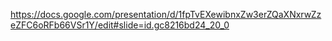 https://docs.google.com/presentation/d/1fpTvEXewibnxZw3erZQaXNxrwZzeZFC6oRFb66VSr1Y/edit#slide=id.gc8216bd24_20_0
